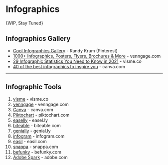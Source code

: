 # Infographics
{WIP, Stay Tuned}

## Infographics Gallery
* [Cool Infographics Gallery](https://www.pinterest.com/rtkrum/cool-infographics-gallery/) - Randy Krum (Pinterest)
* [1000+ Infographics, Posters, Flyers, Brochures & More](https://venngage.com/gallery/) - venngage.com
* [29 Infographic Statistics You Need to Know in 2021](https://visme.co/blog/infographic-statistics/) - visme.co
* [40 of the best infographics to inspire you](https://www.canva.com/learn/best-infographics/) - canva.com


-----
## Infographic Tools 
1. [visme](https://visme.co/) - visme.co
1. [venngage](https://venngage.com/) - venngage.com
1. [Canva](https://www.canva.com/) - canva.com
1. [Piktochart](https://piktochart.com/) - piktochart.com
1. [easelly](https://easel.ly/) - easel.ly
1. [biteable](https://biteable.com/) - biteable.com
1. [genially](https://www.genial.ly/) - genial.ly
1. [infogram](https://infogram.com/) - infogram.com
1. [easil](https://easil.com/) - easil.com
1. [snappa](https://snappa.com/) - snappa.com
1. [befunky](https://www.befunky.com/) - befunky.com
1. [Adobe Spark](https://www.adobe.com/products/spark.html) - adobe.com

